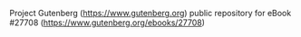 Project Gutenberg (https://www.gutenberg.org) public repository for eBook #27708 (https://www.gutenberg.org/ebooks/27708)
